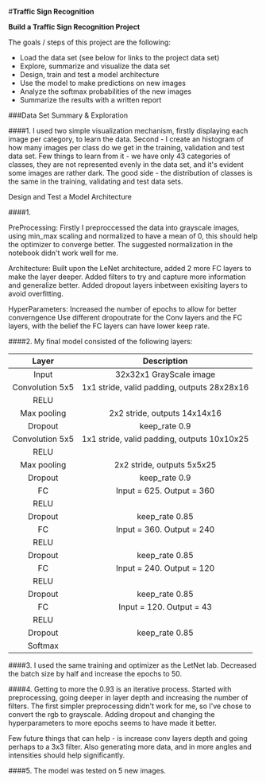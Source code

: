 #**Traffic Sign Recognition** 

**Build a Traffic Sign Recognition Project**

The goals / steps of this project are the following:
* Load the data set (see below for links to the project data set)
* Explore, summarize and visualize the data set
* Design, train and test a model architecture
* Use the model to make predictions on new images
* Analyze the softmax probabilities of the new images
* Summarize the results with a written report

###Data Set Summary & Exploration

####1. 
I used two simple visualization mechanism, firstly displaying each image per category, to learn the data.
Second - I create an histogram of how many images per class do we get in the training, validation and test data set.
Few things to learn from it - we have only 43 categories of classes, they are not represented evenly in the data set, and it's evident some images are rather dark. The good side - the distribution of classes is the same in the training, validating and test data sets.

Design and Test a Model Architecture

####1. 

PreProcessing:
  Firstly I preproccessed the data into grayscale images, using min_max scaling and normalized to have a mean of 0, this should help the   optimizer to converge better.
  The suggested normalization in the notebook didn't work well for me.


Architecture:
  Built upon the LeNet architecture, added 2 more FC layers to make the layer deeper.
  Added filters to try and capture more information and generalize better. 
  Added dropout layers inbetween exisiting layers to avoid overfitting.


HyperParameters:
  Increased the number of epochs to allow for better converngence 
  Use different dropoutrate for the Conv layers and the FC layers, with the belief the FC layers can have lower keep rate.

####2. 
My final model consisted of the following layers:

| Layer         		|     Description	        					| 
|:---------------------:|:---------------------------------------------:| 
| Input         		| 32x32x1 GrayScale image   							| 
| Convolution 5x5     	| 1x1 stride, valid padding, outputs 28x28x16 	|
| RELU					|												|
| Max pooling	      	| 2x2 stride,  outputs 14x14x16 				|
| Dropout	      	| keep_rate 0.9				|
| Convolution 5x5	    |  1x1 stride, valid padding, outputs 10x10x25      									|
| RELU		|         									|
| Max pooling					| 2x2 stride,  outputs 5x5x25         									|
| Dropout	      	| keep_rate 0.9				|
|		FC				|					Input = 625. Output = 360							|
|		RELU			|												|
| Dropout	      	| keep_rate 0.85				|
|		FC				|					Input = 360. Output = 240							|
|		RELU			|												|
| Dropout	      	| keep_rate 0.85				|
|		FC				|					Input = 240. Output = 120							|
|		RELU			|												|
| Dropout	      	| keep_rate 0.85				|
|		FC				|					Input = 120. Output = 43							|
|		RELU			|												|
| Dropout	      	| keep_rate 0.85				|
| Softmax	      	|			|
 


####3. 
I used the same training and optimizer as the LetNet lab. Decreased the batch size by half and increase the epochs to 50. 

####4.
Getting to more the 0.93 is an iterative process.
Started with preprocessing, going deeper in layer depth and increasing the number of filters.
The first simpler preprocessing didn't work for me, so I've chose to convert the rgb to grayscale.
Adding dropout and changing the hyperparameters to more epochs seems to have made it better.

Few future things that can help - is increase conv layers depth and going perhaps to a 3x3 filter. Also generating more data, and in more angles and intensities should help significantly. 

####5.
The model was tested on 5 new images.



